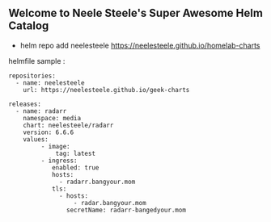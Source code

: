 ## Welcome to Neele Steele's Super Awesome Helm Catalog

- helm repo add neelesteele https://neelesteele.github.io/homelab-charts

helmfile sample :

    repositories:
      - name: neelesteele
        url: https://neelesteele.github.io/geek-charts

    releases:
      - name: radarr
        namespace: media
        chart: neelesteele/radarr
        version: 6.6.6
        values:
             - image:
                 tag: latest
             - ingress:
                enabled: true
                hosts:
                  - radarr.bangyour.mom
                tls:
                  - hosts:
                      - radar.bangyour.mom
                    secretName: radarr-bangedyour.mom
